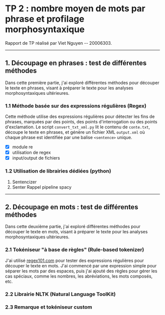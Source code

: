 
# TP 2 : nombre moyen de mots par phrase et profilage morphosyntaxique

Rapport de TP réalisé par Viet Nguyen -- 20006303.

__________________________________________________

## 1. Découpage en phrases : test de différentes méthodes

Dans cette première partie, j'ai exploré différentes méthodes pour découper le texte en phrases, visant à préparer le texte pour les analyses morphosyntaxiques ultérieures.

### 1.1 Méthode basée sur des expressions régulières (Regex)

Cette méthode utilise des expressions régulières pour détecter les fins de phrases, marquées par des points, des points d'interrogation ou des points d'exclamation. Le script `convert_txt_xml.py` lit le contenu de `conte.txt`, découpe le texte en phrases, et génère un fichier XML `output.xml` où chaque phrase est identifiée par une balise `<sentence>` unique.

- [x] module re
- [X] utilisation de regex
- [X] input/output de fichiers

### 1.2 Utilisation de librairies dédiées (python)

1. Sentencizer
2. Senter Rappel pipeline spacy


__________________________________________________

## 2. Découpage en mots : test de différentes méthodes

Dans cette deuxième partie, j'ai exploré différentes méthodes pour découper le texte en mots, visant à préparer le texte pour les analyses morphosyntaxiques ultérieures.

### 2.1 Tokéniseur "à base de règles" (Rule-based tokenizer)

J'ai utilisé [regex101.com](https://regex101.com/) pour tester des expressions régulières pour découper le texte en mots. J'ai commencé par une expression simple pour séparer les mots par des espaces, puis j'ai ajouté des règles pour gérer les cas spéciaux, comme les nombres, les abréviations, les mots composés, etc.


### 2.2 Librairie NLTK (Natural Language ToolKit)



### 2.3 Remarque et tokéniseur custom

